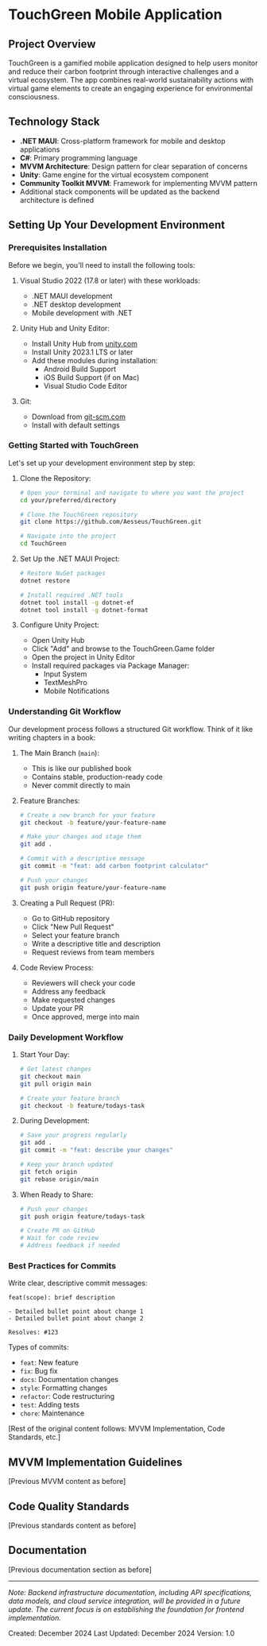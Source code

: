 # TouchGreen Mobile Application

## Project Overview
TouchGreen is a gamified mobile application designed to help users monitor and reduce their carbon footprint through interactive challenges and a virtual ecosystem. The app combines real-world sustainability actions with virtual game elements to create an engaging experience for environmental consciousness.

## Technology Stack
* **.NET MAUI**: Cross-platform framework for mobile and desktop applications
* **C#**: Primary programming language
* **MVVM Architecture**: Design pattern for clear separation of concerns
* **Unity**: Game engine for the virtual ecosystem component
* **Community Toolkit MVVM**: Framework for implementing MVVM pattern
* Additional stack components will be updated as the backend architecture is defined

## Setting Up Your Development Environment

### Prerequisites Installation
Before we begin, you'll need to install the following tools:

1. Visual Studio 2022 (17.8 or later) with these workloads:
   - .NET MAUI development
   - .NET desktop development
   - Mobile development with .NET

2. Unity Hub and Unity Editor:
   - Install Unity Hub from [unity.com](https://unity.com/download)
   - Install Unity 2023.1 LTS or later
   - Add these modules during installation:
     - Android Build Support
     - iOS Build Support (if on Mac)
     - Visual Studio Code Editor

3. Git:
   - Download from [git-scm.com](https://git-scm.com)
   - Install with default settings

### Getting Started with TouchGreen

Let's set up your development environment step by step:

1. Clone the Repository:
   ```bash
   # Open your terminal and navigate to where you want the project
   cd your/preferred/directory
   
   # Clone the TouchGreen repository
   git clone https://github.com/Aesseus/TouchGreen.git
   
   # Navigate into the project
   cd TouchGreen
   ```

2. Set Up the .NET MAUI Project:
   ```bash
   # Restore NuGet packages
   dotnet restore
   
   # Install required .NET tools
   dotnet tool install -g dotnet-ef
   dotnet tool install -g dotnet-format
   ```

3. Configure Unity Project:
   - Open Unity Hub
   - Click "Add" and browse to the TouchGreen.Game folder
   - Open the project in Unity Editor
   - Install required packages via Package Manager:
     - Input System
     - TextMeshPro
     - Mobile Notifications

### Understanding Git Workflow

Our development process follows a structured Git workflow. Think of it like writing chapters in a book:

1. The Main Branch (`main`):
   - This is like our published book
   - Contains stable, production-ready code
   - Never commit directly to main

2. Feature Branches:
   ```bash
   # Create a new branch for your feature
   git checkout -b feature/your-feature-name
   
   # Make your changes and stage them
   git add .
   
   # Commit with a descriptive message
   git commit -m "feat: add carbon footprint calculator"
   
   # Push your changes
   git push origin feature/your-feature-name
   ```

3. Creating a Pull Request (PR):
   - Go to GitHub repository
   - Click "New Pull Request"
   - Select your feature branch
   - Write a descriptive title and description
   - Request reviews from team members

4. Code Review Process:
   - Reviewers will check your code
   - Address any feedback
   - Make requested changes
   - Update your PR
   - Once approved, merge into main

### Daily Development Workflow

1. Start Your Day:
   ```bash
   # Get latest changes
   git checkout main
   git pull origin main
   
   # Create your feature branch
   git checkout -b feature/todays-task
   ```

2. During Development:
   ```bash
   # Save your progress regularly
   git add .
   git commit -m "feat: describe your changes"
   
   # Keep your branch updated
   git fetch origin
   git rebase origin/main
   ```

3. When Ready to Share:
   ```bash
   # Push your changes
   git push origin feature/todays-task
   
   # Create PR on GitHub
   # Wait for code review
   # Address feedback if needed
   ```

### Best Practices for Commits

Write clear, descriptive commit messages:
```
feat(scope): brief description

- Detailed bullet point about change 1
- Detailed bullet point about change 2

Resolves: #123
```

Types of commits:
- `feat`: New feature
- `fix`: Bug fix
- `docs`: Documentation changes
- `style`: Formatting changes
- `refactor`: Code restructuring
- `test`: Adding tests
- `chore`: Maintenance

[Rest of the original content follows: MVVM Implementation, Code Standards, etc.]

## MVVM Implementation Guidelines
[Previous MVVM content as before]

## Code Quality Standards
[Previous standards content as before]

## Documentation
[Previous documentation section as before]

---

*Note: Backend infrastructure documentation, including API specifications, data models, and cloud service integration, will be provided in a future update. The current focus is on establishing the foundation for frontend implementation.*

Created: December 2024
Last Updated: December 2024
Version: 1.0
